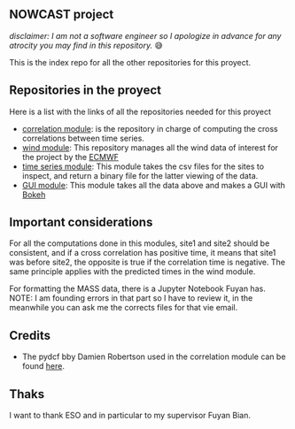 ## NOWCAST project
_disclaimer: I am not a software engineer so I apologize in advance for any atrocity you may find in this repository._ 😅


This is the index repo for all the other repositories for this proyect.

## Repositories in the proyect
Here is a list with the links of all the repositories needed for this proyect

  * [correlation module](https://github.com/tomasrojasc/correlation-module-nowcast): is the repository in charge of computing the cross correlations between time series.
  * [wind module](https://github.com/tomasrojasc/wind-module-nowcast): This repository manages all the wind data of interest for the project by the [ECMWF](https://www.ecmwf.int/)
  * [time series module](https://github.com/tomasrojasc/time-series-module-nowcast): This module takes the csv files for the sites to inspect, and return a binary file for the latter viewing of the data.
  * [GUI module](https://github.com/tomasrojasc/gui-module-nowcast): This module takes all the data above and makes a GUI with [Bokeh](https://docs.bokeh.org/en/latest/index.html#)

## Important considerations
For all the computations done in this modules, site1 and site2 should be consistent, and if a cross correlation has positive time, it means that site1 was before site2, the opposite is true if the correlation time is negative. The same principle applies with the predicted times in the wind module.

For formatting the MASS data, there is a Jupyter Notebook Fuyan has. NOTE: I am founding errors in that part so I have to review it, in the meanwhile you can ask me the corrects files for that vie email.

## Credits
  * The pydcf bby Damien Robertson used in the correlation module can be found [here](https://github.com/astronomerdamo/pydcf).

## Thaks
I want to thank ESO and in particular to my supervisor Fuyan Bian.
